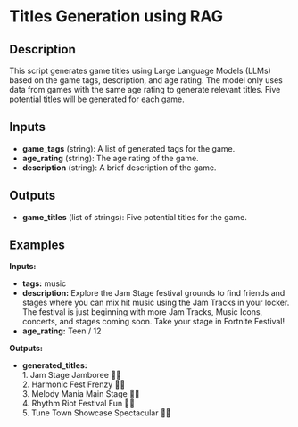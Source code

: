 # Titles Generation using RAG

## Description
This script generates game titles using Large Language Models (LLMs) based on the game tags, description, and age rating. The model only uses data from games with the same age rating to generate relevant titles. Five potential titles will be generated for each game.

## Inputs
- **game_tags** (string): A list of generated tags for the game.
- **age_rating** (string): The age rating of the game.
- **description** (string): A brief description of the game.

## Outputs
- **game_titles** (list of strings): Five potential titles for the game.

## Examples

**Inputs:**
- **tags:** music
- **description:** Explore the Jam Stage festival grounds to find friends and stages where you can mix hit music using the Jam Tracks in your locker. The festival is just beginning with more Jam Tracks, Music Icons, concerts, and stages coming soon. Take your stage in Fortnite Festival!
- **age_rating:** Teen / 12

**Outputs:**
- **generated_titles:** 
<br>1. Jam Stage Jamboree 🎵🎸
<br>2. Harmonic Fest Frenzy 🎤🎶
<br>3. Melody Mania Main Stage 🎹🎵
<br>4. Rhythm Riot Festival Fun 🥁🔥
<br>5. Tune Town Showcase Spectacular 🎼🎸